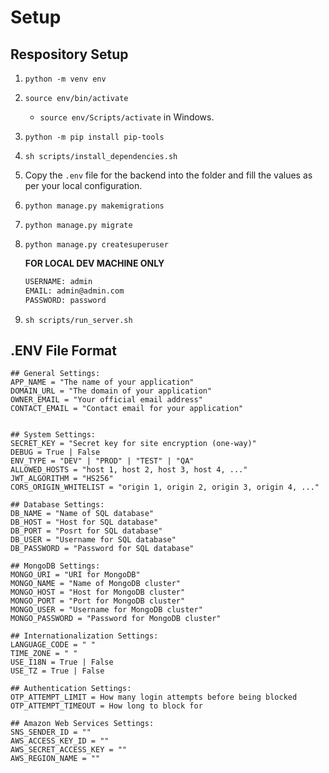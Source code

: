 # Setup

## Respository Setup

1. `python -m venv env`
2. `source env/bin/activate`
    - `source env/Scripts/activate` in Windows.
3. `python -m pip install pip-tools`
4. `sh scripts/install_dependencies.sh`
5. Copy the `.env` file for the backend into the folder and fill the values as per your local configuration.
6. `python manage.py makemigrations`
7. `python manage.py migrate`
8. `python manage.py createsuperuser`

    __FOR LOCAL DEV MACHINE ONLY__

    ```sh
    USERNAME: admin
    EMAIL: admin@admin.com
    PASSWORD: password
    ```

9. `sh scripts/run_server.sh`

## .ENV File Format

```env
## General Settings:
APP_NAME = "The name of your application"
DOMAIN_URL = "The domain of your application"
OWNER_EMAIL = "Your official email address"
CONTACT_EMAIL = "Contact email for your application"


## System Settings:
SECRET_KEY = "Secret key for site encryption (one-way)"
DEBUG = True | False
ENV_TYPE = "DEV" | "PROD" | "TEST" | "QA"
ALLOWED_HOSTS = "host 1, host 2, host 3, host 4, ..."
JWT_ALGORITHM = "HS256"
CORS_ORIGIN_WHITELIST = "origin 1, origin 2, origin 3, origin 4, ..."

## Database Settings:
DB_NAME = "Name of SQL database"
DB_HOST = "Host for SQL database"
DB_PORT = "Posrt for SQL database"
DB_USER = "Username for SQL database"
DB_PASSWORD = "Password for SQL database"

## MongoDB Settings:
MONGO_URI = "URI for MongoDB"
MONGO_NAME = "Name of MongoDB cluster"
MONGO_HOST = "Host for MongoDB cluster"
MONGO_PORT = "Port for MongoDB cluster"
MONGO_USER = "Username for MongoDB cluster"
MONGO_PASSWORD = "Password for MongoDB cluster"

## Internationalization Settings:
LANGUAGE_CODE = " "
TIME_ZONE = " "
USE_I18N = True | False
USE_TZ = True | False

## Authentication Settings:
OTP_ATTEMPT_LIMIT = How many login attempts before being blocked
OTP_ATTEMPT_TIMEOUT = How long to block for

## Amazon Web Services Settings:
SNS_SENDER_ID = ""
AWS_ACCESS_KEY_ID = ""
AWS_SECRET_ACCESS_KEY = ""
AWS_REGION_NAME = ""
```
